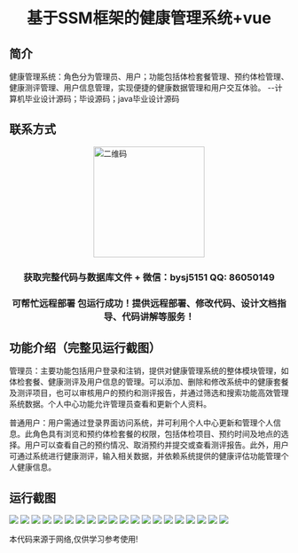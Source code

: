 <p><h1 align="center">基于SSM框架的健康管理系统+vue</h1></p>

## 简介
健康管理系统：角色分为管理员、用户；功能包括体检套餐管理、预约体检管理、健康测评管理、用户信息管理，实现便捷的健康数据管理和用户交互体验。    --计算机毕业设计源码；毕设源码；java毕业设计源码


## 联系方式
<img src="https://bs-1329754181.cos.ap-shanghai.myqcloud.com/wx.jpg" alt="二维码" style="display: block; margin: 0 auto;" width="200px">
<p><h3 align="center">获取完整代码与数据库文件 + 微信：bysj5151 QQ: 86050149</h3></p>
<p><h3 align="center">可帮忙远程部署 包运行成功！提供远程部署、修改代码、设计文档指导、代码讲解等服务！</h3></p>

## 功能介绍（完整见运行截图）
管理员：主要功能包括用户登录和注销，提供对健康管理系统的整体模块管理，如体检套餐、健康测评及用户信息的管理。可以添加、删除和修改系统中的健康套餐及测评项目，也可以审核用户的预约和测评报告，并通过筛选和搜索功能高效管理系统数据。个人中心功能允许管理员查看和更新个人资料。

普通用户：用户需通过登录界面访问系统，并可利用个人中心更新和管理个人信息。此角色具有浏览和预约体检套餐的权限，包括体检项目、预约时间及地点的选择。用户可以查看自己的预约情况、取消预约并提交或查看测评报告。此外，用户可通过系统进行健康测评，输入相关数据，并依赖系统提供的健康评估功能管理个人健康信息。


## 运行截图
![](https://bs-1329754181.cos.ap-shanghai.myqcloud.com/ssm/HealthManagementSystem/img/001.jpg)
![](https://bs-1329754181.cos.ap-shanghai.myqcloud.com/ssm/HealthManagementSystem/img/002.jpg)
![](https://bs-1329754181.cos.ap-shanghai.myqcloud.com/ssm/HealthManagementSystem/img/003.jpg)
![](https://bs-1329754181.cos.ap-shanghai.myqcloud.com/ssm/HealthManagementSystem/img/004.jpg)
![](https://bs-1329754181.cos.ap-shanghai.myqcloud.com/ssm/HealthManagementSystem/img/005.jpg)
![](https://bs-1329754181.cos.ap-shanghai.myqcloud.com/ssm/HealthManagementSystem/img/006.jpg)
![](https://bs-1329754181.cos.ap-shanghai.myqcloud.com/ssm/HealthManagementSystem/img/007.jpg)
![](https://bs-1329754181.cos.ap-shanghai.myqcloud.com/ssm/HealthManagementSystem/img/008.jpg)
![](https://bs-1329754181.cos.ap-shanghai.myqcloud.com/ssm/HealthManagementSystem/img/009.jpg)
![](https://bs-1329754181.cos.ap-shanghai.myqcloud.com/ssm/HealthManagementSystem/img/010.jpg)
![](https://bs-1329754181.cos.ap-shanghai.myqcloud.com/ssm/HealthManagementSystem/img/011.jpg)
![](https://bs-1329754181.cos.ap-shanghai.myqcloud.com/ssm/HealthManagementSystem/img/012.jpg)
![](https://bs-1329754181.cos.ap-shanghai.myqcloud.com/ssm/HealthManagementSystem/img/013.jpg)
![](https://bs-1329754181.cos.ap-shanghai.myqcloud.com/ssm/HealthManagementSystem/img/014.jpg)
![](https://bs-1329754181.cos.ap-shanghai.myqcloud.com/ssm/HealthManagementSystem/img/015.jpg)
![](https://bs-1329754181.cos.ap-shanghai.myqcloud.com/ssm/HealthManagementSystem/img/016.jpg)
![](https://bs-1329754181.cos.ap-shanghai.myqcloud.com/ssm/HealthManagementSystem/img/017.jpg)
![](https://bs-1329754181.cos.ap-shanghai.myqcloud.com/ssm/HealthManagementSystem/img/018.jpg)
![](https://bs-1329754181.cos.ap-shanghai.myqcloud.com/ssm/HealthManagementSystem/img/019.jpg)
![](https://bs-1329754181.cos.ap-shanghai.myqcloud.com/ssm/HealthManagementSystem/img/020.jpg)

<p>本代码来源于网络,仅供学习参考使用!</p>
